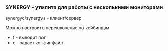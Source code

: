 ### SYNERGY - утилита для работы с несколькими мониторами

synergyc/synergys - клиент/cервер

Можно настроить переключение по кейбиндам

- f - выводит лог
- с - задает конфиг файл



